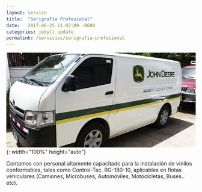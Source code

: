 ```yaml
---
layout: service
title:  "Serigrafia Profesional"
date:   2017-06-25 11:07:09 -0600
categories: jekyll update
permalink: /servicios/serigrafia-profesional
---
```

![](/assets/images/services/ser_rotulavehi2.jpg){: width="100%" height="auto"}

Contamos con personal altamente capacitado para la instalación de vinilos conformables, tales como Control-Tac, RG-180-10, aplicables en flotas vehiculares (Camiones, Microbuses, Automóviles, Motocicletas, Buses.. etc).
